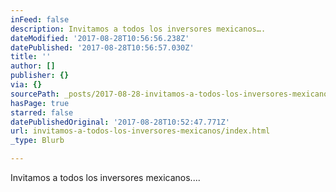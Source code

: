 ```yaml
---
inFeed: false
description: Invitamos a todos los inversores mexicanos….
dateModified: '2017-08-28T10:56:56.238Z'
datePublished: '2017-08-28T10:56:57.030Z'
title: ''
author: []
publisher: {}
via: {}
sourcePath: _posts/2017-08-28-invitamos-a-todos-los-inversores-mexicanos.md
hasPage: true
starred: false
datePublishedOriginal: '2017-08-28T10:52:47.771Z'
url: invitamos-a-todos-los-inversores-mexicanos/index.html
_type: Blurb

---
```

Invitamos a todos los inversores mexicanos....